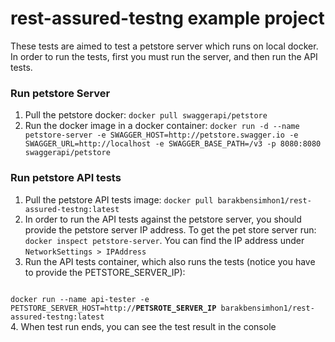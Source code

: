 # rest-assured-testng example project

These tests are aimed to test a petstore server which runs on local docker. In order to run the tests, first you must 
run the server, and then run the API tests.

### Run petstore Server
1. Pull the petstore docker: `docker pull swaggerapi/petstore`
2. Run the docker image in a docker container: `docker run -d --name petstore-server -e SWAGGER_HOST=http://petstore.swagger.io -e 
SWAGGER_URL=http://localhost -e SWAGGER_BASE_PATH=/v3 -p 8080:8080 swaggerapi/petstore`

### Run petstore API tests
1. Pull the petstore API tests image: `docker pull barakbensimhon1/rest-assured-testng:latest`
2. In order to run the API tests against the petstore server, you should provide the petstore server IP address. To get 
the pet store server run: `docker inspect petstore-server`. You can find the IP address under `NetworkSettings > IPAddress`
3. Run the API tests container, which also runs the tests (notice you have to provide the PETSTORE_SERVER_IP): 
<code>
docker run --name api-tester -e PETSTORE_SERVER_HOST=http://<b>PETSROTE_SERVER_IP</b> barakbensimhon1/rest-assured-testng:latest
</code>
4. When test run ends, you can see the test result in the console
    